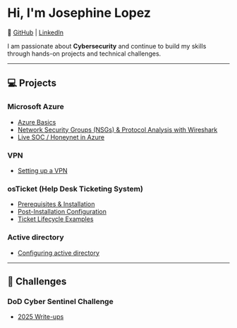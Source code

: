# Hi, I'm Josephine Lopez  
🔗 [GitHub](https://github.com/Jlope677) | [LinkedIn](https://www.linkedin.com/in/josephine-lopez-ab537662/)  

I am passionate about **Cybersecurity** and continue to build my skills through hands-on projects and technical challenges.  

---

## 💻 Projects  

### Microsoft Azure  
- [Azure Basics](https://github.com/Jlope677/azure-basics)  
- [Network Security Groups (NSGs) & Protocol Analysis with Wireshark](https://github.com/Jlope677/azure-networking-lab)  
- [Live SOC / Honeynet in Azure](https://github.com/Jlope677/Azure-Honeynet-SOC-Project)  

### VPN  
- [Setting up a VPN](https://github.com/Jlope677/setting-up-a-VPN)  

### osTicket (Help Desk Ticketing System)  
- [Prerequisites & Installation](https://github.com/Jlope677/osTicket-Setup)  
- [Post-Installation Configuration](https://github.com/Jlope677/osTicket-Post-Installation-Setup)  
- [Ticket Lifecycle Examples](https://github.com/Jlope677/osTicket-Ticket-lifecycle-examples)

### Active directory
- [Configuring active directory](https://github.com/Jlope677/Active-Directory/blob/main/ActiveDirectory-Lab-Project-README.md)

---

## 🚩 Challenges  

### DoD Cyber Sentinel Challenge  
- [2025 Write-ups](https://github.com/Jlope677/osTicket-Ticket-lifecycle-examples)  
